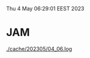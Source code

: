 Thu  4 May 06:29:01 EEST 2023
# JAM
<a href='./cache/202305/04_06.log'>./cache/202305/04_06.log</a>
